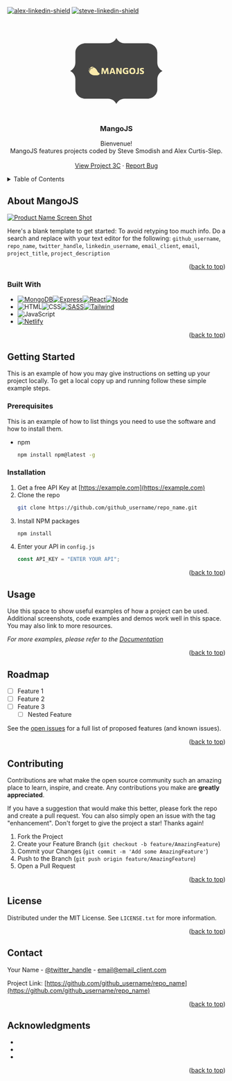 <!-- Improved compatibility of back to top link: See: https://github.com/othneildrew/Best-README-Template/pull/73 -->

<a name="readme-top"></a>

<!--
*** Thanks for checking out the Best-README-Template. If you have a suggestion
*** that would make this better, please fork the repo and create a pull request
*** or simply open an issue with the tag "enhancement".
*** Don't forget to give the project a star!
*** Thanks again! Now go create something AMAZING! :D
-->

<!-- PROJECT SHIELDS -->
<!--
*** I'm using markdown "reference style" links for readability.
*** Reference links are enclosed in brackets [ ] instead of parentheses ( ).
*** See the bottom of this document for the declaration of the reference variables
*** for contributors-url, forks-url, etc. This is an optional, concise syntax you may use.
*** https://www.markdownguide.org/basic-syntax/#reference-style-links
-->

<!-- <div align="center" markdown="1"> -->

[![alex-linkedin-shield]][alex-linkedin-url]
[![steve-linkedin-shield]][steve-linkedin-url]

<!-- </div> -->

<!-- PROJECT LOGO -->
<br />
<div align="center">
  <a href="https://github.com/grammerjam/tm-main/tree/main">
    <svg xmlns="http://www.w3.org/2000/svg" version="1.1" xmlns:xlink="http://www.w3.org/1999/xlink" xmlns:svgjs="http://svgjs.dev/svgjs" width="300" height="200" viewBox="0 0 300 200"><g transform="matrix(1,0,0,1,0,0)"><svg viewBox="0 0 384 360" data-background-color="#fbeaab" preserveAspectRatio="xMidYMid meet" height="200" width="300" xmlns="http://www.w3.org/2000/svg" xmlns:xlink="http://www.w3.org/1999/xlink"><g id="tight-bounds" transform="matrix(1,0,0,1,0,0)"><svg viewBox="0 0 384 360" height="360" width="384"><g><svg></svg></g><g><svg viewBox="0 0 384 360" height="360" width="384"><g><path xmlns="http://www.w3.org/2000/svg" d="M362.354 145.441v-42.24c0-21.12-19.163-38.402-42.587-38.402h-93.208c-15.198 0-28.337-8.831-34.559-21.646-6.222 12.81-19.36 21.646-34.559 21.646h-93.208c-23.424 0-42.587 17.282-42.587 38.402v42.24c0 15.198-8.831 28.337-21.646 34.559 12.81 6.222 21.646 19.36 21.646 34.559v42.24c0 21.12 19.163 38.402 42.587 38.402h93.208c15.198 0 28.337 8.831 34.559 21.646 6.222-12.81 19.36-21.646 34.559-21.646h93.208c23.424 0 42.587-17.282 42.587-38.402v-42.24c0-15.198 8.831-28.337 21.646-34.559-12.81-6.222-21.646-19.36-21.646-34.559z" fill="#454545" fill-rule="nonzero" stroke="none" stroke-width="1" stroke-linecap="butt" stroke-linejoin="miter" stroke-miterlimit="10" stroke-dasharray="" stroke-dashoffset="0" font-family="none" font-weight="none" font-size="none" text-anchor="none" style="mix-blend-mode: normal" data-fill-palette-color="tertiary"></path></g><g transform="matrix(1,0,0,1,76.80000000000001,161.24075939899078)"><svg viewBox="0 0 230.39999999999998 37.51848120201847" height="37.51848120201847" width="230.39999999999998"><g><svg viewBox="0 0 298.37797193064375 48.58805699208443" height="37.51848120201847" width="230.39999999999998"><g transform="matrix(1,0,0,1,67.97797193064375,6.715136675461743)"><svg viewBox="0 0 230.4 35.15778364116095" height="35.15778364116095" width="230.4"><g id="textblocktransform"><svg viewBox="0 0 230.4 35.15778364116095" height="35.15778364116095" width="230.4" id="textblock"><g><svg viewBox="0 0 230.4 35.15778364116095" height="35.15778364116095" width="230.4"><g transform="matrix(1,0,0,1,0,0)"><svg width="230.4" viewBox="2.5 -34.29999923706055 227.38999938964844 34.70000076293945" height="35.15778364116095" data-palette-color="#fbeaab"><path d="M11.25-13.05L10.2 0 2.5 0 5.4-33.7 13.85-33.7 18.55-21.5Q19.75-18.45 20.6-15.9 21.45-13.35 21.7-12.3L21.7-12.3 21.95-11.3Q22.75-14.6 25.45-21.5L25.45-21.5 30.2-33.7 38.65-33.7 42.15 0 34.45 0 33.2-13.05 32.55-22.9Q31.25-19.15 28.95-13.05L28.95-13.05 24.2-0.35 19.65-0.35 14.95-13.05Q13.8-16.15 13-18.6 12.2-21.05 11.95-22L11.95-22 11.7-22.9Q11.7-19.35 11.25-13.05L11.25-13.05ZM58.1-14.3L58.1-14.3 57.75-13.1 65.85-13.1 65.5-14.3Q64.05-19.2 63.12-22.65 62.2-26.1 62-27.1L62-27.1 61.8-28.1Q61.4-25.35 58.1-14.3ZM55.9-6.9L53.85 0 45.8 0 57.05-33.7 66.75-33.7 78 0 69.75 0 67.7-6.9 55.9-6.9ZM90.1-13.95L90.1 0 82.4 0 82.4-33.7 90.85-33.7 98.7-19.75Q100.35-16.8 101.57-14.23 102.8-11.65 103.15-10.6L103.15-10.6 103.55-9.5Q103.05-13.2 103.05-19.75L103.05-19.75 103.05-33.7 110.75-33.7 110.75 0 102.3 0 94.25-13.95Q92.65-16.65 91.42-19.28 90.2-21.9 89.75-23.15L89.75-23.15 89.35-24.4Q90.1-19.9 90.1-13.95L90.1-13.95ZM146.29-20.1L146.29-3.1Q141.49 0.4 134.19 0.4L134.19 0.4Q126.09 0.4 121.04-4.25 115.99-8.9 115.99-16.9L115.99-16.9Q115.99-24.8 121.27-29.55 126.54-34.3 134.64-34.3L134.64-34.3Q140.34-34.3 144.49-32.2L144.49-32.2 144.49-24.5Q139.69-27.25 134.64-27.25L134.64-27.25Q129.89-27.25 127.09-24.43 124.29-21.6 124.29-16.9L124.29-16.9Q124.29-12.15 127.04-9.35 129.79-6.55 134.54-6.55L134.54-6.55Q136.69-6.55 138.79-7.2L138.79-7.2 138.79-13.55 133.34-13.55 133.34-20.1 146.29-20.1ZM184.09-16.95L184.09-16.95Q184.09-9.2 179.62-4.42 175.14 0.35 167.69 0.35L167.69 0.35Q160.19 0.35 155.74-4.4 151.29-9.15 151.29-16.95L151.29-16.95Q151.29-24.7 155.77-29.48 160.24-34.25 167.69-34.25L167.69-34.25Q175.19-34.25 179.64-29.5 184.09-24.75 184.09-16.95ZM161.74-24.48Q159.54-21.7 159.54-16.95 159.54-12.2 161.74-9.43 163.94-6.65 167.69-6.65 171.44-6.65 173.64-9.43 175.84-12.2 175.84-16.95 175.84-21.7 173.64-24.48 171.44-27.25 167.69-27.25 163.94-27.25 161.74-24.48ZM202.69-33.65L202.69-10.2Q202.69-5.35 200.11-2.65 197.54 0.05 192.94 0.05L192.94 0.05Q189.49 0.05 187.59-0.95L187.59-0.95 187.59-7.75Q189.44-6.6 191.44-6.6L191.44-6.6Q194.99-6.6 194.99-10.4L194.99-10.4 194.99-33.65 202.69-33.65ZM229.89-9.8L229.89-9.8Q229.89-5.25 226.54-2.43 223.19 0.4 217.64 0.4L217.64 0.4Q211.69 0.4 207.94-1.7L207.94-1.7 207.94-9.45Q212.49-6.15 217.64-6.15L217.64-6.15Q219.39-6.15 220.54-7.08 221.69-8 221.69-9.5L221.69-9.5Q221.69-10 221.54-10.45 221.39-10.9 220.99-11.3 220.59-11.7 220.21-11.98 219.84-12.25 219.11-12.63 218.39-13 217.89-13.25 217.39-13.5 216.41-13.95 215.44-14.4 214.84-14.65L214.84-14.65Q211.59-16.15 209.61-18.35 207.64-20.55 207.64-24.2L207.64-24.2Q207.64-28.55 210.84-31.23 214.04-33.9 219.69-33.9L219.69-33.9Q224.74-33.9 228.39-32.2L228.39-32.2 228.39-25Q224.34-27.35 219.99-27.35L219.99-27.35Q218.04-27.35 217.01-26.55 215.99-25.75 215.99-24.5 215.99-23.25 217.24-22.28 218.49-21.3 220.99-20.2L220.99-20.2Q222.54-19.5 223.56-18.98 224.59-18.45 225.91-17.53 227.24-16.6 228.01-15.58 228.79-14.55 229.34-13.05 229.89-11.55 229.89-9.8Z" opacity="1" transform="matrix(1,0,0,1,0,0)" fill="#fbeaab" class="wordmark-text-0" data-fill-palette-color="quaternary" id="text-0"></path></svg></g></svg></g></svg></g></svg></g><g><svg viewBox="0 0 59.67806299977303 48.58805699208443" height="48.58805699208443" width="59.67806299977303"><g><svg xmlns="http://www.w3.org/2000/svg" xmlns:xlink="http://www.w3.org/1999/xlink" version="1.1" x="0" y="0" viewBox="6 10 89.58352661132812 72.93617248535156" enable-background="new 0 0 100 100" xml:space="preserve" height="48.58805699208443" width="59.67806299977303" class="icon-icon-0" data-fill-palette-color="quaternary" id="icon-0"><path d="M43 18c0.434-1.126 8.037 1.337 8.545 1.532 8.637 3.315 14.986 10.754 19.966 18.26 3.349 5.048 5.269 10.881 8.567 15.954 1.727 2.654 3.768 5.035 6.383 6.852 2.766 1.921 6.186 2.832 8.09 5.826C97.622 71.254 93.269 75.06 89 77c0 0-24 14-58-1 0 0-18-8-22-24 0 0 12-8 10-21C19 31 38 31 43 18z" fill="#fbeaab" data-fill-palette-color="quaternary"></path><path d="M17 29c0 0 3 12-8 20C9 49 15 41 17 29z" fill="#fbeaab" data-fill-palette-color="quaternary"></path><path d="M16 29c0 0-5 15.25-10 23C6 52 6 36 16 29z" fill="#fbeaab" data-fill-palette-color="quaternary"></path><path d="M17 28c0 0 16 4 28-15C45 13 34 24.375 17 28z" fill="#fbeaab" data-fill-palette-color="quaternary"></path><path d="M16 27c0.011-0.002 18.004-4.004 31-17-1.894 0.688-3.845 1.244-5.807 1.697-1.897 0.438-3.825 0.875-5.786 0.796-3.116-0.126-5.205-0.525-8.137 0.772-3.242 1.435-5.534 3.541-7.643 6.391-0.777 1.051-1.462 2.159-2.035 3.334C17.361 23.468 16.326 26.928 16 27z" fill="#fbeaab" data-fill-palette-color="quaternary"></path><rect x="9" y="24" transform="matrix(0.8337 0.5522 -0.5522 0.8337 16.2709 -2.0266)" width="5" height="4" fill="#fbeaab" data-fill-palette-color="quaternary"></rect></svg></g></svg></g></svg></g></svg></g></svg></g><defs></defs></svg><rect width="384" height="360" fill="none" stroke="none" visibility="hidden"></rect></g></svg></g></svg>
  </a>

<h3 align="center">MangoJS</h3>

  <p align="center">
    Bienvenue! 
    <br />
    MangoJS features projects coded by Steve Smodish and Alex Curtis-Slep. 
    <!-- <a href="https://github.com/github_username/repo_name"><strong>Explore the docs »</strong></a> -->
    <br />
    <br />
    <a href="https://main--mango-grammerjam-p3c.netlify.app/">View Project 3C</a>
    ·
    <a href="https://github.com/grammerjam/tm-main/issues/new">Report Bug</a>
    <!-- ·
    <a href="https://github.com/github_username/repo_name/issues">Request Feature</a> -->
  </p>
</div>

<!-- TABLE OF CONTENTS -->
<details>
  <summary>Table of Contents</summary>
  <ol>
    <li>
      <a href="#about-the-project">About MangoJS</a>
      <ul>
        <li><a href="#built-with">Built With</a></li>
      </ul>
    </li>
    <li>
      <a href="#getting-started">Getting Started</a>
      <ul>
        <li><a href="#prerequisites">Prerequisites</a></li>
        <li><a href="#installation">Installation</a></li>
      </ul>
    </li>
    <li><a href="#usage">Usage</a></li>
    <li><a href="#roadmap">Roadmap</a></li>
    <li><a href="#contributing">Contributing</a></li>
    <li><a href="#license">License</a></li>
    <li><a href="#contact">Contact</a></li>
    <li><a href="#acknowledgments">Acknowledgments</a></li>
  </ol>
</details>

<!-- ABOUT THE PROJECT -->

## About MangoJS

[![Product Name Screen Shot][product-screenshot]](https://example.com)

Here's a blank template to get started: To avoid retyping too much info. Do a search and replace with your text editor for the following: `github_username`, `repo_name`, `twitter_handle`, `linkedin_username`, `email_client`, `email`, `project_title`, `project_description`

<p align="right">(<a href="#readme-top">back to top</a>)</p>

### Built With

- [![MongoDB][Mongodb]][Mongo-url][![Express][Expressjs]][Express-url][![React][React.js]][React-url][![Node][Node.js]][Node-url]
- ![HTML][Html]![CSS][Css][![SASS][Sass]][Sass-url][![Tailwind][Tailwindcss]][Tailwind-url]
- ![JavaScript][Javascript]
- [![Netlify][NETLIFY]][Netlify-url]

<p align="right">(<a href="#readme-top">back to top</a>)</p>

<!-- GETTING STARTED -->

## Getting Started

This is an example of how you may give instructions on setting up your project locally.
To get a local copy up and running follow these simple example steps.

### Prerequisites

This is an example of how to list things you need to use the software and how to install them.

- npm
  ```sh
  npm install npm@latest -g
  ```

### Installation

1. Get a free API Key at [https://example.com](https://example.com)
2. Clone the repo
   ```sh
   git clone https://github.com/github_username/repo_name.git
   ```
3. Install NPM packages
   ```sh
   npm install
   ```
4. Enter your API in `config.js`
   ```js
   const API_KEY = "ENTER YOUR API";
   ```

<p align="right">(<a href="#readme-top">back to top</a>)</p>

<!-- USAGE EXAMPLES -->

## Usage

Use this space to show useful examples of how a project can be used. Additional screenshots, code examples and demos work well in this space. You may also link to more resources.

_For more examples, please refer to the [Documentation](https://example.com)_

<p align="right">(<a href="#readme-top">back to top</a>)</p>

<!-- ROADMAP -->

## Roadmap

- [ ] Feature 1
- [ ] Feature 2
- [ ] Feature 3
  - [ ] Nested Feature

See the [open issues](https://github.com/github_username/repo_name/issues) for a full list of proposed features (and known issues).

<p align="right">(<a href="#readme-top">back to top</a>)</p>

<!-- CONTRIBUTING -->

## Contributing

Contributions are what make the open source community such an amazing place to learn, inspire, and create. Any contributions you make are **greatly appreciated**.

If you have a suggestion that would make this better, please fork the repo and create a pull request. You can also simply open an issue with the tag "enhancement".
Don't forget to give the project a star! Thanks again!

1. Fork the Project
2. Create your Feature Branch (`git checkout -b feature/AmazingFeature`)
3. Commit your Changes (`git commit -m 'Add some AmazingFeature'`)
4. Push to the Branch (`git push origin feature/AmazingFeature`)
5. Open a Pull Request

<p align="right">(<a href="#readme-top">back to top</a>)</p>

<!-- LICENSE -->

## License

Distributed under the MIT License. See `LICENSE.txt` for more information.

<p align="right">(<a href="#readme-top">back to top</a>)</p>

<!-- CONTACT -->

## Contact

Your Name - [@twitter_handle](https://twitter.com/twitter_handle) - email@email_client.com

Project Link: [https://github.com/github_username/repo_name](https://github.com/github_username/repo_name)

<p align="right">(<a href="#readme-top">back to top</a>)</p>

<!-- ACKNOWLEDGMENTS -->

## Acknowledgments

- []()
- []()
- []()

<p align="right">(<a href="#readme-top">back to top</a>)</p>

<!-- MARKDOWN LINKS & IMAGES -->
<!-- https://www.markdownguide.org/basic-syntax/#reference-style-links -->

[contributors-shield]: https://img.shields.io/github/contributors/github_username/repo_name.svg?style=for-the-badge
[contributors-url]: https://github.com/github_username/repo_name/graphs/contributors
[forks-shield]: https://img.shields.io/github/forks/github_username/repo_name.svg?style=for-the-badge
[forks-url]: https://github.com/github_username/repo_name/network/members
[stars-shield]: https://img.shields.io/github/stars/github_username/repo_name.svg?style=for-the-badge
[stars-url]: https://github.com/github_username/repo_name/stargazers
[issues-shield]: https://img.shields.io/github/issues/github_username/repo_name.svg?style=for-the-badge
[issues-url]: https://github.com/github_username/repo_name/issues
[license-shield]: https://img.shields.io/github/license/github_username/repo_name.svg?style=for-the-badge
[license-url]: https://github.com/github_username/repo_name/blob/master/LICENSE.txt
[alex-linkedin-shield]: https://img.shields.io/badge/-Alex's_LinkedIn-black.svg?style=for-the-badge&logo=linkedin&colorB=555
[alex-linkedin-url]: https://www.linkedin.com/in/alexcurtisslep/
[steve-linkedin-url]: https://www.linkedin.com/in/stevesmodish/
[steve-linkedin-shield]: https://img.shields.io/badge/-Steve's_LinkedIn-black.svg?style=for-the-badge&logo=linkedin&colorB=555
[product-screenshot]: images/screenshot.png
[React.js]: https://img.shields.io/badge/React-20232A?style=for-the-badge&logo=react&logoColor=61DAFB
[React-url]: https://reactjs.org/
[Tailwindcss]: https://img.shields.io/badge/Tailwind_CSS-38B2AC?style=for-the-badge&logo=tailwind-css&logoColor=white
[Tailwind-url]: https://tailwindcss.com/
[Mongo-url]: https://www.mongodb.com/
[Mongodb]: https://img.shields.io/badge/MongoDB-4EA94B?style=for-the-badge&logo=mongodb&logoColor=white
[Express-url]: https://expressjs.com/
[Expressjs]: https://img.shields.io/badge/Express.js-404D59?style=for-the-badge
[Node-url]: https://nodejs.org/en
[Node.js]: https://img.shields.io/badge/Node.js-43853D?style=for-the-badge&logo=node.js&logoColor=white
[Sass-url]: https://sass-lang.com/
[Sass]: https://img.shields.io/badge/Sass-CC6699?style=for-the-badge&logo=sass&logoColor=white
[Netlify-url]: https://www.netlify.com/
[NETLIFY]: https://img.shields.io/badge/Netlify-00C7B7?style=for-the-badge&logo=netlify&logoColor=white
[Html]: https://img.shields.io/badge/HTML-239120?style=for-the-badge&logo=html5&logoColor=white
[Css]: https://img.shields.io/badge/CSS-239120?&style=for-the-badge&logo=css3&logoColor=white
[Javascript]: https://img.shields.io/badge/JavaScript-F7DF1E?style=for-the-badge&logo=JavaScript&logoColor=white

